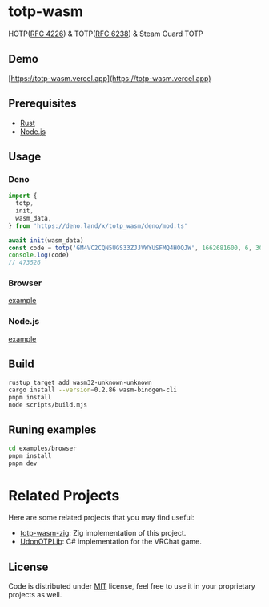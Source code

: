 # totp-wasm

HOTP([RFC 4226](https://tools.ietf.org/html/rfc4226)) & TOTP([RFC 6238](https://tools.ietf.org/html/rfc6238)) & Steam Guard TOTP

## Demo

[https://totp-wasm.vercel.app](https://totp-wasm.vercel.app)

## Prerequisites

- [Rust](https://www.rust-lang.org)
- [Node.js](https://nodejs.org)

## Usage

### Deno

```typescript
import {
  totp,
  init,
  wasm_data,
} from 'https://deno.land/x/totp_wasm/deno/mod.ts'

await init(wasm_data)
const code = totp('GM4VC2CQN5UGS33ZJJVWYUSFMQ4HOQJW', 1662681600, 6, 30)
console.log(code)
// 473526
```

### Browser

[example](./examples/browser)

### Node.js

[example](./examples/node)

## Build

```bash
rustup target add wasm32-unknown-unknown
cargo install --version=0.2.86 wasm-bindgen-cli
pnpm install
node scripts/build.mjs
```

## Runing examples

```bash
cd examples/browser
pnpm install
pnpm dev
```

# Related Projects

Here are some related projects that you may find useful:

- [totp-wasm-zig](https://github.com/gizmo-ds/totp-wasm-zig): Zig implementation of this project.
- [UdonOTPLib](https://github.com/gizmo-ds/UdonOTPLib): C# implementation for the VRChat game.

## License

Code is distributed under [MIT](./LICENSE) license, feel free to use it in your proprietary projects as well.

